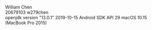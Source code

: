 William Chen  
20679103 w279chen  
openjdk version "13.0.1" 2019-10-15
Android SDK API 29
macOS 10.15 (MacBook Pro 2015)

